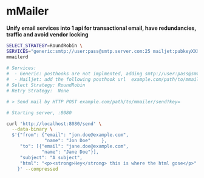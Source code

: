 # mMailer
**Unify email services into 1 api for transactional email, have redundancies, traffic and avoid vendor locking**

```bash
SELECT_STRATEGY=RoundRobin \
SERVICES="generic:smtp://user:pass@smtp.server.com:25 mailjet:pubkeyXXXX:secretkeyYYYY" \
mmailerd
 
# Services:
#  - Generic: posthooks are not implmented, adding smtp://user:pass@smtp.server.com:25
#  - Mailjet: add the following posthook url  example.com/path/to/mmailer/posthook?key=&service=mailjet
# Select Strategy: RoundRobin
# Retry Strategy:  None

# > Send mail by HTTP POST example.com/path/to/mmailer/send?key=

# Starting server, :8080
```


```bash
curl 'http://localhost:8080/send' \
  --data-binary \
  $'{"from": {"email": "jon.doe@example.com",
              "name": "Jon Doe"    },
     "to": [{"email": "jane.doe@example.com",
             "name": "Jane Doe"}],
     "subject": "A subject",
     "html": "<p><strong>Hey</strong> this is where the html gose</p>"
    }' --compressed
```